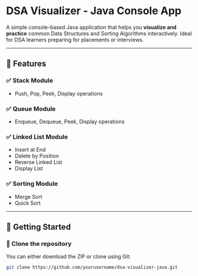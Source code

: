 # DSA Visualizer - Java Console App

A simple console-based Java application that helps you **visualize and practice** common Data Structures and Sorting Algorithms interactively. Ideal for DSA learners preparing for placements or interviews.

---

## 🔧 Features

### ✅ Stack Module
- Push, Pop, Peek, Display operations

### ✅ Queue Module
- Enqueue, Dequeue, Peek, Display operations

### ✅ Linked List Module
- Insert at End
- Delete by Position
- Reverse Linked List
- Display List

### ✅ Sorting Module
- Merge Sort
- Quick Sort

---

## 🚀 Getting Started

### 📁 Clone the repository
You can either download the ZIP or clone using Git:
```bash
git clone https://github.com/yourusername/dsa-visualizer-java.git
